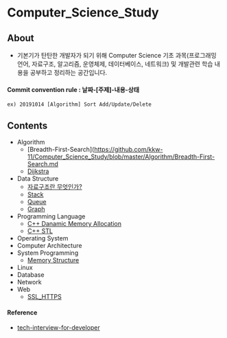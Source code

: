 # Computer_Science_Study

## About
- 기본기가 탄탄한 개발자가 되기 위해 Computer Science 기초 과목(프로그래밍 언어, 자료구조, 알고리즘, 운영체제, 데이터베이스, 네트워크) 및 개발관련 학습 내용을 공부하고 정리하는 공간입니다.

#### Commit convention rule : 날짜-[주제]-내용-상태

```
ex) 20191014 [Algorithm] Sort Add/Update/Delete
```

## Contents
- Algorithm
  - [Breadth-First-Search](https://github.com/kkw-11/Computer_Science_Study/blob/master/Algorithm/Breadth-First-Search.md 
  - [Dijkstra](https://github.com/kkw-11/Computer_Science_Study/blob/master/Algorithm/Djkstra.md)
- Data Structure
   - [자료구조란 무엇인가?](https://github.com/kkw-11/Computer_Science_Study/blob/master/Data_Structrue/What_Is_Data_Structure.md)
   - [Stack](https://github.com/kkw-11/Computer_Science_Study/blob/master/Data_Structrue/Stack.md)
   - [Queue](https://github.com/kkw-11/Computer_Science_Study/blob/master/Data_Structrue/Queue.md)
   - [Graph](https://github.com/kkw-11/Computer_Science_Study/blob/master/Data_Structrue/Graph.md)
- Programming Language
    - [C++ Danamic Memory Allocation](https://github.com/kkw-11/Computer_Science_Study/blob/master/Programming_Language/C%2B%2B_dynamic_memory_allocation.md)
    - [C++ STL](https://github.com/kkw-11/Computer_Science_Study/blob/master/Programming_Language/C%2B%2B_STL.md)
- Operating System
- Computer Architecture
- System Programming
  - [Memory Structure](https://github.com/kkw-11/Computer_Science_Study/blob/master/System_Programming/Memory_Structure.md)
- Linux
- Database
- Network
- Web
  - [SSL_HTTPS](https://github.com/kkw-11/Computer_Science_Study/blob/master/Web/SSL_HTTPS.md)



#### Reference
- [tech-interview-for-developer](https://github.com/gyoogle/tech-interview-for-developer)



